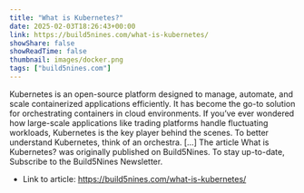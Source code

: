 ```yaml
---
title: "What is Kubernetes?"
date: 2025-02-03T18:26:43+00:00
link: https://build5nines.com/what-is-kubernetes/
showShare: false
showReadTime: false
thumbnail: images/docker.png
tags: ["build5nines.com"]
---
```

Kubernetes is an open-source platform designed to manage, automate, and scale containerized applications efficiently. It has become the go-to solution for orchestrating containers in cloud environments. If you’ve ever wondered how large-scale applications like trading platforms handle fluctuating workloads, Kubernetes is the key player behind the scenes. To better understand Kubernetes, think of an orchestra. […]
The article What is Kubernetes? was originally published on Build5Nines. To stay up-to-date, Subscribe to the Build5Nines Newsletter.

- Link to article: https://build5nines.com/what-is-kubernetes/